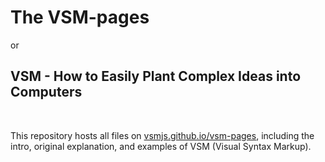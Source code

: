 # The VSM-pages

or

## VSM - How to Easily Plant Complex Ideas into Computers

<br>

This repository hosts all files on [vsmjs.github.io/vsm-pages](https://vsmjs.github.io/vsm-pages),
including the intro, original explanation, and examples of VSM (Visual Syntax Markup).  
